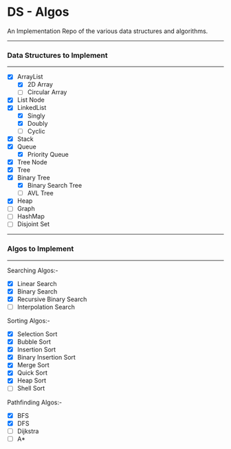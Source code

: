 # DS - Algos

An Implementation Repo of the various data structures and algorithms.

---
### Data Structures to Implement
---
- [X] ArrayList
  - [X] 2D Array
  - [ ] Circular Array
- [X] List Node
- [X] LinkedList
  - [X] Singly
  - [X] Doubly
  - [ ] Cyclic
- [X] Stack
- [X] Queue
  - [X] Priority Queue
- [X] Tree Node
- [X] Tree
- [X] Binary Tree
  - [X] Binary Search Tree
  - [ ] AVL Tree
- [X] Heap
- [ ] Graph
- [ ] HashMap
- [ ] Disjoint Set

---
### Algos to Implement
---
Searching Algos:-
- [X] Linear Search
- [X] Binary Search
- [X] Recursive Binary Search
- [ ] Interpolation Search

Sorting Algos:-
- [X] Selection Sort
- [X] Bubble Sort
- [X] Insertion Sort
- [X] Binary Insertion Sort
- [X] Merge Sort
- [X] Quick Sort
- [X] Heap Sort
- [ ] Shell Sort

Pathfinding Algos:-
- [X] BFS
- [X] DFS
- [ ] Dijkstra
- [ ] A*
